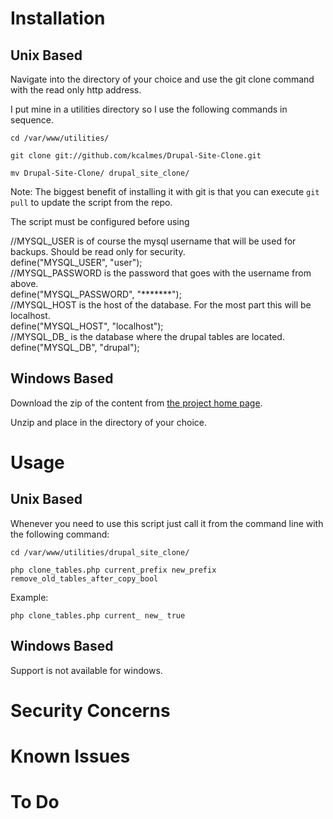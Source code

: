 Installation
============

Unix Based
----------
Navigate into the directory of your choice and use the git clone command with the read only http address.

I put mine in a utilities directory so I use the following commands in sequence.

`cd /var/www/utilities/`

`git clone git://github.com/kcalmes/Drupal-Site-Clone.git`

`mv Drupal-Site-Clone/ drupal_site_clone/`

Note: The biggest benefit of installing it with git is that you can execute `git pull` to update the script from the repo.

The script must be configured before using

//MYSQL_USER is of course the mysql username that will be used for backups.  Should be read only for security.    
define("MYSQL_USER", "user");    
//MYSQL_PASSWORD is the password that goes with the username from above.    
define("MYSQL_PASSWORD", "*******");    
//MYSQL_HOST is the host of the database.  For the most part this will be localhost.    
define("MYSQL_HOST", "localhost");    
//MYSQL_DB_ is the database where the drupal tables are located.    
define("MYSQL_DB", "drupal");    

Windows Based
-------------
Download the zip of the content from [the project home page](https://github.com/kcalmes/Drupal-Site-Clone).

Unzip and place in the directory of your choice.

Usage
=====
Unix Based
----------
Whenever you need to use this script just call it from the command line with the following command:

`cd /var/www/utilities/drupal_site_clone/`

`php clone_tables.php current_prefix new_prefix remove_old_tables_after_copy_bool`

Example:

`php clone_tables.php current_ new_ true`

Windows Based
-------------
Support is not available for windows.

Security Concerns
=================

Known Issues
============

To Do
=====
